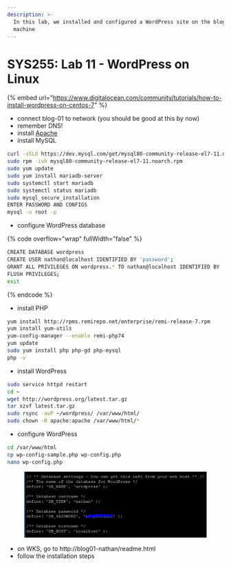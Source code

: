 ```yaml
---
description: >-
  In this lab, we installed and configured a WordPress site on the blog01
  machine
---
```


# SYS255: Lab 11 - WordPress on Linux

{% embed url="https://www.digitalocean.com/community/tutorials/how-to-install-wordpress-on-centos-7" %}

* connect blog-01 to network (you should be good at this by now)
* remember DNS!
* install [Apache](sys255-lab08-apache.md)
* install MySQL

```bash
curl -sSLO https://dev.mysql.com/get/mysql80-community-release-el7-11.noarch.rpm
sudo rpm -ivh mysql80-community-release-el7-11.noarch.rpm
sudo yum update
sudo yum install mariadb-server
sudo systemctl start mariadb
sudo systemctl status mariadb
sudo mysql_secure_installation
ENTER PASSWORD AND CONFIGS
mysql -u root -p
```

* configure WordPress database

{% code overflow="wrap" fullWidth="false" %}
```bash
CREATE DATABASE wordpress
CREATE USER nathan@localhost IDENTIFIED BY 'password';
GRANT ALL PRIVILEGES ON wordpress.* TO nathan@localhost IDENTIFIED BY 'password';
FLUSH PRIVILEGES;
exit
```
{% endcode %}

* install PHP

```bash
yum install http://rpms.remirepo.net/enterprise/remi-release-7.rpm
yum install yum-utils
yum-config-manager --enable remi-php74
yum update
sudo yum install php php-gd php-mysql
php -v
```

* install WordPress

```bash
sudo service httpd restart
cd ~
wget http://wordpress.org/latest.tar.gz
tar xzvf latest.tar.gz
sudo rsync -avP ~/wordpress/ /var/www/html/
sudo chown -R apache:apache /var/www/html/*
```

* configure WordPress

```bash
cd /var/www/html
cp wp-config-sample.php wp-config.php
nano wp-config.php
```

<figure><img src=".gitbook/assets/wordpressdbss.PNG" alt=""><figcaption></figcaption></figure>

* on WKS, go to http://blog01-nathan/readme.html
* follow the installation steps
